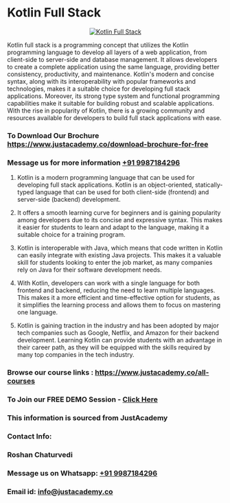 # Kotlin Full Stack

<p align="center">
  <a href="https://justacademy.co/program-detail/full-stack-web-development">
    <img src="https://justacademy.co/storage2/program_images/1704700371.webp" alt="Kotlin Full Stack">
  </a>
</p>


Kotlin full stack is a programming concept that utilizes the Kotlin programming language to develop all layers of a web application, from client-side to server-side and database management. It allows developers to create a complete application using the same language, providing better consistency, productivity, and maintenance. Kotlin's modern and concise syntax, along with its interoperability with popular frameworks and technologies, makes it a suitable choice for developing full stack applications. Moreover, its strong type system and functional programming capabilities make it suitable for building robust and scalable applications. With the rise in popularity of Kotlin, there is a growing community and resources available for developers to build full stack applications with ease. 
### To Download Our Brochure https://www.justacademy.co/download-brochure-for-free
### Message us for more information [+91 9987184296](https://api.whatsapp.com/send?phone=919987184296)
1) Kotlin is a modern programming language that can be used for developing full stack applications.
Kotlin is an object-oriented, statically-typed language that can be used for both client-side (frontend) and server-side (backend) development. 

2) It offers a smooth learning curve for beginners and is gaining popularity among developers due to its concise and expressive syntax. 
This makes it easier for students to learn and adapt to the language, making it a suitable choice for a training program.

3) Kotlin is interoperable with Java, which means that code written in Kotlin can easily integrate with existing Java projects. 
This makes it a valuable skill for students looking to enter the job market, as many companies rely on Java for their software development needs.

4) With Kotlin, developers can work with a single language for both frontend and backend, reducing the need to learn multiple languages. 
This makes it a more efficient and time-effective option for students, as it simplifies the learning process and allows them to focus on mastering one language.

5) Kotlin is gaining traction in the industry and has been adopted by major tech companies such as Google, Netflix, and Amazon for their backend development. 
Learning Kotlin can provide students with an advantage in their career path, as they will be equipped with the skills required by many top companies in the tech industry.

### Browse our course links : https://www.justacademy.co/all-courses 
### To Join our FREE DEMO Session - [Click Here](https://www.justacademy.co/register-for-course-demo)


### This information is sourced from JustAcademy
### Contact Info:
### Roshan Chaturvedi
### Message us on Whatsapp: [+91 9987184296](https://api.whatsapp.com/send?phone=919987184296)
### Email id: [info@justacademy.co](mailto:info@justacademy.co)
                    